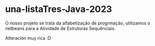 # una-listaTres-Java-2023

O nosso projeto se trata da alfabetização de progrmação, utilizamos o netbeans para a Atividade de Estruturas Sequênciais.

Alteración muy rica :D
